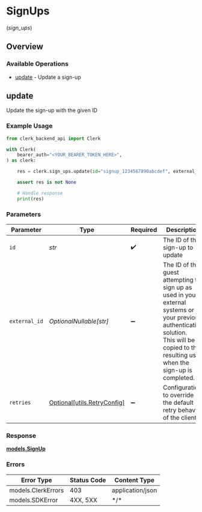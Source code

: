 # SignUps
(*sign_ups*)

## Overview

### Available Operations

* [update](#update) - Update a sign-up

## update

Update the sign-up with the given ID

### Example Usage

```python
from clerk_backend_api import Clerk

with Clerk(
    bearer_auth="<YOUR_BEARER_TOKEN_HERE>",
) as clerk:

    res = clerk.sign_ups.update(id="signup_1234567890abcdef", external_id="ext_id_7890abcdef123456")

    assert res is not None

    # Handle response
    print(res)

```

### Parameters

| Parameter                                                                                                                                                                                     | Type                                                                                                                                                                                          | Required                                                                                                                                                                                      | Description                                                                                                                                                                                   | Example                                                                                                                                                                                       |
| --------------------------------------------------------------------------------------------------------------------------------------------------------------------------------------------- | --------------------------------------------------------------------------------------------------------------------------------------------------------------------------------------------- | --------------------------------------------------------------------------------------------------------------------------------------------------------------------------------------------- | --------------------------------------------------------------------------------------------------------------------------------------------------------------------------------------------- | --------------------------------------------------------------------------------------------------------------------------------------------------------------------------------------------- |
| `id`                                                                                                                                                                                          | *str*                                                                                                                                                                                         | :heavy_check_mark:                                                                                                                                                                            | The ID of the sign-up to update                                                                                                                                                               | signup_1234567890abcdef                                                                                                                                                                       |
| `external_id`                                                                                                                                                                                 | *OptionalNullable[str]*                                                                                                                                                                       | :heavy_minus_sign:                                                                                                                                                                            | The ID of the guest attempting to sign up as used in your external systems or your previous authentication solution.<br/>This will be copied to the resulting user when the sign-up is completed. | ext_id_7890abcdef123456                                                                                                                                                                       |
| `retries`                                                                                                                                                                                     | [Optional[utils.RetryConfig]](../../models/utils/retryconfig.md)                                                                                                                              | :heavy_minus_sign:                                                                                                                                                                            | Configuration to override the default retry behavior of the client.                                                                                                                           |                                                                                                                                                                                               |

### Response

**[models.SignUp](../../models/signup.md)**

### Errors

| Error Type         | Status Code        | Content Type       |
| ------------------ | ------------------ | ------------------ |
| models.ClerkErrors | 403                | application/json   |
| models.SDKError    | 4XX, 5XX           | \*/\*              |